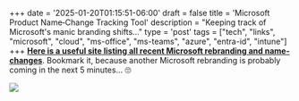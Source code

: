 +++
date = '2025-01-20T01:15:51-06:00'
draft = false
title = 'Microsoft Product Name&#8208;Change Tracking Tool'
description = "Keeping track of Microsoft's manic branding shifts..."
type = 'post'
tags = ["tech", "links", "microsoft", "cloud", "ms-office", "ms-teams", "azure", "entra-id", "intune"]
+++
[**Here is a useful site listing all recent Microsoft rebranding and name-changes**](https://m365maps.com/renames.htm).  Bookmark it, because another Microsoft rebranding is probably coming in the next 5 minutes... 🙄 <br />

<img src="https://julianwest.me/Blog/posts/images/MS-office-rebrand.jpg">